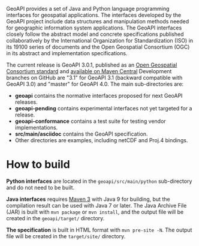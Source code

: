 GeoAPI provides a set of Java and Python language programming interfaces for geospatial applications.
The interfaces developed by the GeoAPI project include data structures and manipulation methods needed
for geographic information system applications. The GeoAPI interfaces closely follow the abstract model
and concrete specifications published collaboratively by the International Organization for Standardization (ISO)
in its 19100 series of documents and the Open Geospatial Consortium (OGC) in its abstract and implementation specifications.

The current release is GeoAPI 3.0.1, published as an
[Open Geospatial Consortium standard](http://www.opengeospatial.org/standards/geoapi/) and
[available on Maven Central](http://search.maven.org/#artifactdetails%7Corg.opengis%7Cgeoapi%7C3.0.1%7Cbundle)
Development branches on GitHub are "3.1" for GeoAPI 3.1 (backward compatible with GeoAPI 3.0)
and "master" for GeoAPI 4.0. The main sub-directories are:

* **geoapi**              contains the normative interfaces proposed for next GeoAPI releases.
* **geoapi-pending**      contains experimental interfaces not yet targeted for a release.
* **geoapi-conformance**  contains a test suite for testing vendor implementations.
* **src/main/asciidoc**   contains the GeoAPI specification.
* Other directories are examples, including netCDF and Proj.4 bindings.


# How to build

**Python interfaces** are located in the `geoapi/src/main/python` sub-directory
and do not need to be built.

**Java interfaces** requires [Maven 3](http://maven.apache.org) with Java 9 for building,
but the compilation result can be used with Java 7 or later.
The Java Archive File (JAR) is built with `mvn package` or `mvn install`,
and the output file will be created in the `geoapi/target/` directory.

**The specification** is built in HTML format with `mvn pre-site -N`.
The output file will be created in the `target/site/` directory.
